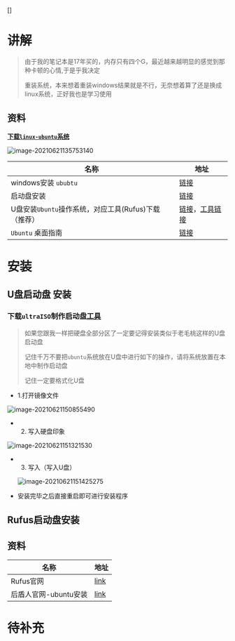[]

#  讲解

> 由于我的笔记本是17年买的，内存只有四个G，最近越来越明显的感觉到那种卡顿的心情,于是乎我决定
>
> 重装系统，本来想着重装windows结果就是不行，无奈想着算了还是换成linux系统，正好我也是学习使用

## 资料

**[下载`linux-ubuntu`系统](https://ubuntu.com/download/desktop)**

![image-20210621135753140](https://gitee.com/yaolliuyang/blogImages/raw/master/blogImages/image-20210621135753140.png)

| 名称                                                   | 地址                                                         |
| ------------------------------------------------------ | ------------------------------------------------------------ |
| windows安装 `ububtu`                                   | [链接](https://ubuntu.com/tutorials/burn-a-dvd-on-windows#1-overview) |
| 启动盘安装                                             | [链接](https://ubuntu.com/tutorials/create-a-usb-stick-on-windows#1-overview) |
| U盘安装`Ubuntu`操作系统，对应工具(Rufus)下载  （推荐） | [链接](https://jingyan.baidu.com/article/851fbc370a529b7e1f15abab.html)，[工具链接](http://www.pc6.com/softview/SoftView_94802.html) |
| `Ubuntu` 桌面指南                                      | [链接](http://people.ubuntu.com/~happyaron/ubuntu-docs/precise-html/) |

# 安装



## U盘启动盘 安装

###  下载`ultraISO`制作启动盘[工具](http://so.cr173.com/search/d/ultraISO_all_rank.html)

> 如果您跟我一样把硬盘全部分区了一定要记得安装类似于老毛桃这样的U盘启动盘
>
> 记住千万不要把`ubuntu`系统放在U盘中进行如下的操作，请将系统放置在本地中制作启动盘
>
> 记住一定要格式化U盘

- 1.打开镜像文件

![image-20210621150855490](https://gitee.com/yaolliuyang/blogImages/raw/master/blogImages/image-20210621150855490.png)

- 2. 写入硬盘印象

![image-20210621151321530](https://gitee.com/yaolliuyang/blogImages/raw/master/blogImages/image-20210621151321530.png)

- 3. 写入（写入U盘）

  ![image-20210621151425275](https://gitee.com/yaolliuyang/blogImages/raw/master/blogImages/image-20210621151425275.png)

- 安装完毕之后直接重启即可进行安装程序

##  Rufus启动盘安装

## 资料

| 名称                  | 地址                                                         |
| --------------------- | ------------------------------------------------------------ |
| Rufus官网             | [link](https://rufus.ie/zh/)                                 |
| 后盾人官网-ubuntu安装 | [link](https://doc.houdunren.com/linux/9%20ubuntu.html#%E5%AE%89%E8%A3%85%E7%B3%BB%E7%BB%9F) |

# 待补充

